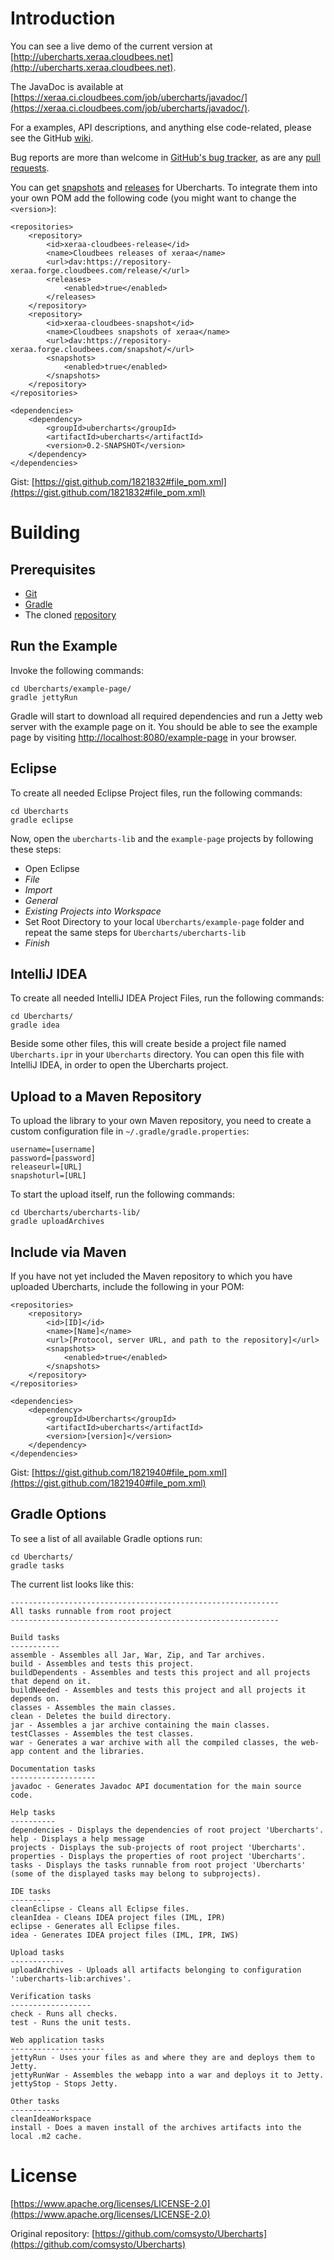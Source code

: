 # Introduction

You can see a live demo of the current version at [http://ubercharts.xeraa.cloudbees.net](http://ubercharts.xeraa.cloudbees.net).

The JavaDoc is available at [https://xeraa.ci.cloudbees.com/job/ubercharts/javadoc/](https://xeraa.ci.cloudbees.com/job/ubercharts/javadoc/).

For a examples, API descriptions, and anything else code-related, please see the GitHub [wiki](https://github.com/xeraa/Ubercharts/wiki).

Bug reports are more than welcome in [GitHub's bug tracker](https://github.com/xeraa/Ubercharts/issues), as are any [pull requests](https://github.com/xeraa/Ubercharts/pulls).

You can get [snapshots](https://repository-xeraa.forge.cloudbees.com/snapshot/) and [releases](https://repository-xeraa.forge.cloudbees.com/release/) for Ubercharts. To integrate them into your own POM add the following code (you might want to change the ``<version>``):

	<repositories>
	    <repository>
	        <id>xeraa-cloudbees-release</id>
	        <name>Cloudbees releases of xeraa</name>
	        <url>dav:https://repository-xeraa.forge.cloudbees.com/release/</url>
	        <releases>
	            <enabled>true</enabled>
	        </releases>
	    </repository>
	    <repository>
	        <id>xeraa-cloudbees-snapshot</id>
	        <name>Cloudbees snapshots of xeraa</name>
	        <url>dav:https://repository-xeraa.forge.cloudbees.com/snapshot/</url>
	        <snapshots>
	            <enabled>true</enabled>
	        </snapshots>
	    </repository>
	</repositories>
	
	<dependencies>
	    <dependency>
	        <groupId>ubercharts</groupId>
	        <artifactId>ubercharts</artifactId>
	        <version>0.2-SNAPSHOT</version>
	    </dependency>
	</dependencies>

Gist: [https://gist.github.com/1821832#file_pom.xml](https://gist.github.com/1821832#file_pom.xml)



# Building

## Prerequisites

* [Git](http://git-scm.com)
* [Gradle](http://gradle.org)
* The cloned [repository](https://github.com/xeraa/Ubercharts.git)



## Run the Example

Invoke the following commands:

    cd Ubercharts/example-page/
    gradle jettyRun

Gradle will start to download all required dependencies and run a Jetty web server with the example page on it. You should be able to see the example page by visiting [http://localhost:8080/example-page](http://localhost:8080/example-page) in your browser.



## Eclipse

To create all needed Eclipse Project files, run the following commands:

    cd Ubercharts
    gradle eclipse

Now, open the ``ubercharts-lib`` and the ``example-page`` projects by following these steps:

* Open Eclipse
* *File*
* *Import*
* *General*
* *Existing Projects into Workspace*
* Set Root Directory to your local ``Ubercharts/example-page`` folder and repeat the same steps for ``Ubercharts/ubercharts-lib``
* *Finish*



## IntelliJ IDEA

To create all needed IntelliJ IDEA Project Files, run the following commands:

    cd Ubercharts/
    gradle idea

Beside some other files, this will create beside a project file named ``Ubercharts.ipr`` in your ``Ubercharts`` directory. You can open this file with IntelliJ IDEA, in order to open the Ubercharts project.



## Upload to a Maven Repository

To upload the library to your own Maven repository, you need to create a custom configuration file in ``~/.gradle/gradle.properties``:

	username=[username]
	password=[password]
    releaseurl=[URL]
    snapshoturl=[URL]

To start the upload itself, run the following commands:

    cd Ubercharts/ubercharts-lib/
    gradle uploadArchives



## Include via Maven

If you have not yet included the Maven repository to which you have uploaded Ubercharts, include the following in your POM:

	<repositories>
	    <repository>
	        <id>[ID]</id>
	        <name>[Name]</name>
	        <url>[Protocol, server URL, and path to the repository]</url>
	        <snapshots>
	            <enabled>true</enabled>
	        </snapshots>
	    </repository>
	</repositories>
	
	<dependencies>
	    <dependency>
	        <groupId>Ubercharts</groupId>
	        <artifactId>ubercharts</artifactId>
	        <version>[version]</version>
	    </dependency>
	</dependencies>

Gist: [https://gist.github.com/1821940#file_pom.xml](https://gist.github.com/1821940#file_pom.xml)



## Gradle Options

To see a list of all available Gradle options run:

    cd Ubercharts/
    gradle tasks

The current list looks like this:

	------------------------------------------------------------
	All tasks runnable from root project
	------------------------------------------------------------
	
	Build tasks
	-----------
	assemble - Assembles all Jar, War, Zip, and Tar archives.
	build - Assembles and tests this project.
	buildDependents - Assembles and tests this project and all projects that depend on it.
	buildNeeded - Assembles and tests this project and all projects it depends on.
	classes - Assembles the main classes.
	clean - Deletes the build directory.
	jar - Assembles a jar archive containing the main classes.
	testClasses - Assembles the test classes.
	war - Generates a war archive with all the compiled classes, the web-app content and the libraries.
	
	Documentation tasks
	-------------------
	javadoc - Generates Javadoc API documentation for the main source code.
	
	Help tasks
	----------
	dependencies - Displays the dependencies of root project 'Ubercharts'.
	help - Displays a help message
	projects - Displays the sub-projects of root project 'Ubercharts'.
	properties - Displays the properties of root project 'Ubercharts'.
	tasks - Displays the tasks runnable from root project 'Ubercharts' (some of the displayed tasks may belong to subprojects).
	
	IDE tasks
	---------
	cleanEclipse - Cleans all Eclipse files.
	cleanIdea - Cleans IDEA project files (IML, IPR)
	eclipse - Generates all Eclipse files.
	idea - Generates IDEA project files (IML, IPR, IWS)
	
	Upload tasks
	------------
	uploadArchives - Uploads all artifacts belonging to configuration ':ubercharts-lib:archives'.
	
	Verification tasks
	------------------
	check - Runs all checks.
	test - Runs the unit tests.
	
	Web application tasks
	---------------------
	jettyRun - Uses your files as and where they are and deploys them to Jetty.
	jettyRunWar - Assembles the webapp into a war and deploys it to Jetty.
	jettyStop - Stops Jetty.
	
	Other tasks
	-----------
	cleanIdeaWorkspace
	install - Does a maven install of the archives artifacts into the local .m2 cache.



# License

[https://www.apache.org/licenses/LICENSE-2.0](https://www.apache.org/licenses/LICENSE-2.0)

Original repository: [https://github.com/comsysto/Ubercharts](https://github.com/comsysto/Ubercharts)